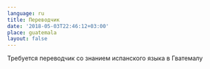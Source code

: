 ```yaml
---
language: ru
title: Переводчик
date: '2018-05-03T22:46:12+03:00'
place: guatemala
layout: false
---
```

Требуется переводчик со знанием испанского языка в Гватемалу
